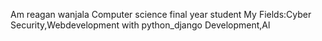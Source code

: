 Am reagan wanjala
Computer science final year student
My Fields:Cyber Security,Webdevelopment with python_django Development,Al
